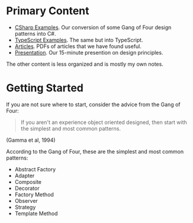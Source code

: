 # Primary Content

* [CSharp Examples](CSharp/). Our conversion of some Gang of Four design patterns into C#. 
* [TypeScript Examples](TypeScript/). The same but into TypeScript.
* [Articles](articles/). PDFs of articles that we have found useful.
* [Presentation](LaTeX/design-patterns-15min.pdf). Our 15-minute presention on design principles.

The other content is less organized and is mostly my own notes.

# Getting Started

If you are not sure where to start, consider the advice from the Gang of Four:

> If you aren't an experience object oriented designed, 
> then start with the simplest and most common patterns. 

(Gamma et al, 1994)

According to the Gang of Four, these are the simplest and most common patterns:

* Abstract Factory
* Adapter
* Composite
* Decorator
* Factory Method
* Observer
* Strategy 
* Template Method

